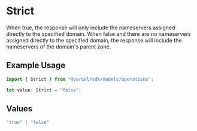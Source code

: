 # Strict

When true, the response will only include the nameservers assigned directly to the specified domain. When false and there are no nameservers assigned directly to the specified domain, the response will include the nameservers of the domain's parent zone.

## Example Usage

```typescript
import { Strict } from "@vercel/sdk/models/operations";

let value: Strict = "false";
```

## Values

```typescript
"true" | "false"
```